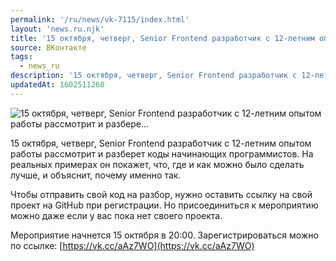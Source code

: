```yaml
---
permalink: '/ru/news/vk-7115/index.html'
layout: 'news.ru.njk'
title: '15 октября, четверг, Senior Frontend разработчик с 12-летним опытом работы рассмотрит и разбере'
source: ВКонтакте
tags:
  - news_ru
description: '15 октября, четверг, Senior Frontend разработчик с 12-летним опытом работы рассмотрит и разбере…'
updatedAt: 1602511260
---
```

![15 октября, четверг, Senior Frontend разработчик с 12-летним опытом работы рассмотрит и разбере…](https://sun9-2.userapi.com/impg/pZKXqDtPYXJfmHpzIivmd3NRBF7mXtmjlaD0Vw/4b-jhZDgOKw.jpg?size=1280x915&quality=96&sign=b6b2901d12a3305e8a7de11620124e0a&c_uniq_tag=OWOgxS_3rHwEFcyiiqZ9fC6l5xGQA0Vo7bxFdyK6I6U&type=album)

15 октября, четверг, Senior Frontend разработчик с 12-летним опытом работы рассмотрит и разберет коды начинающих программистов. На реальных примерах он покажет, что, где и как можно было сделать лучше, и объяснит, почему именно так.

Чтобы отправить свой код на разбор, нужно оставить ссылку на свой проект на GitHub при регистрации. Но присоединиться к мероприятию можно даже если у вас пока нет своего проекта.

Мероприятие начнется 15 октября в 20:00. Зарегистрироваться можно по ссылке: [https://vk.cc/aAz7WO](https://vk.cc/aAz7WO)
